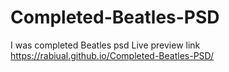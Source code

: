 # Completed-Beatles-PSD
I was completed Beatles psd
Live preview link https://rabiual.github.io/Completed-Beatles-PSD/

